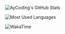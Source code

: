 <!-- ### Hi there 👋 -->
<!-- ![image principal](https://media.discordapp.net/attachments/803923653729189890/917085361186951198/unknown.png) -->

![AyCoding's GitHub Stats](https://github-readme-stats.vercel.app/api?username=AyCoding&count_private=true&theme=github_dark&layout=compact)
<!-- # Langages utilisés -->
![Most Used Languages](https://github-readme-stats.vercel.app/api/top-langs/?username=AyCoding&langs_count=5&theme=github_dark&layout=compact)

![WakaTime](https://github-readme-stats.vercel.app/api/wakatime?username=AyCoding&theme=github_dark&layout=compact)
<!--
**AyCoding/AyCoding** is a ✨ _special_ ✨ repository because its `README.md` (this file) appears on your GitHub profile.

Here are some ideas to get you started:

- 🔭 I’m currently working on ...
- 🌱 I’m currently learning ...
- 👯 I’m looking to collaborate on ...
- 🤔 I’m looking for help with ...
- 💬 Ask me about ...
- 📫 How to reach me: ...
- 😄 Pronouns: ...
- ⚡ Fun fact: ...
-->
